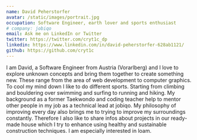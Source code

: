 ```yaml
---
name: David Peherstorfer
avatar: /static/images/portrait.jpg
occupation: Software Engineer, earth lover and sports enthusiast
# company: jobiqo
email: Ask me on LinkedIn or Twitter
twitter: https://twitter.com/cryt1c_dp
linkedin: https://www.linkedin.com/in/david-peherstorfer-628ab1121/
github: https://github.com/cryt1c
---
```


I am David, a Software Engineer from Austria (Vorarlberg) and I love to explore unknown concepts and bring them together to create something new. These range from the area of web development to computer graphics. To cool my mind down I like to do different sports. Starting from climbing and bouldering over swimming and surfing to running and hiking. My background as a former Taekwondo and coding teacher help to mentor other people in my job as a technical lead at jobiqo. My philosophy of improving every day also brings me to trying to improve my surroundings constantly. Therefore I also like to share infos about projects in our ready-made house which I try to enhance using healthy and sustainable construction techniques. I am especially interested in loam.
